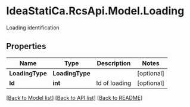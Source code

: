 # IdeaStatiCa.RcsApi.Model.Loading
Loading identification

## Properties

Name | Type | Description | Notes
------------ | ------------- | ------------- | -------------
**LoadingType** | **LoadingType** |  | [optional] 
**Id** | **int** | Id of loading | [optional] 

[[Back to Model list]](../README.md#documentation-for-models) [[Back to API list]](../README.md#documentation-for-api-endpoints) [[Back to README]](../README.md)

